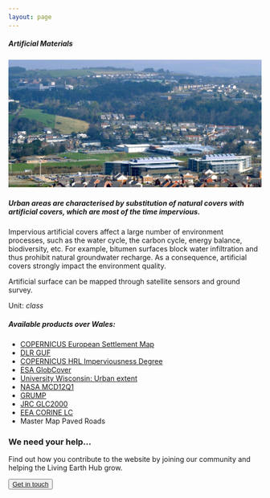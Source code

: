 ```yaml
---
layout: page
---
```


<!-- Content-section-start -->
<div class="container">
    <div class="row">
        <div class="col-12 mt-60">
            <h5 class="common-title">Artificial Materials</h5>
        </div>
        <div class="col-xs-12 col-sm-12 col-ms-9 col-lg-9 col-xl-9 col-xxl-9">
            <div class="common-image pb-5">
                <img src="/assets/img/wales/big/artificial-materials.jpg" class="img-fluid" alt="Artificial Materials">
            </div>
            <div>
                <h5 class="font-weight-bold">Urban areas are characterised by substitution of natural covers with artificial covers, which are most of the time impervious.</h5>
                <div class="pt-4">
                    <p>Impervious artificial covers affect a large number of environment processes, such as the water cycle, the carbon cycle, energy balance, biodiversity, etc. For example, bitumen surfaces block water infiltration and thus prohibit natural groundwater recharge. As a consequence, artificial covers strongly impact the environment quality.</p>
                    <p>Artificial surface can be mapped through satellite sensors and ground survey.</p>
                    <p>Unit: <i>class</i></p>
                </div>
                <div class="py-5">
                    <h5 class="font-weight-bold mb-4">Available products over Wales:</h5>
                    <ul class="list-title">
                        <li class="list-item"><a href="https://land.copernicus.eu/pan-european/GHSL/european-settlement-map/esm-2012-release-2017-urban-green?tab=metadata" target="_blank">COPERNICUS&nbsp;European Settlement Map</a></li>
                        <li class="list-item"><a href="https://www.dlr.de/eoc/en/desktopdefault.aspx/tabid-9628/16557_read-40454/" target="_blank">DLR&nbsp;GUF</a></li>
                        <li class="list-item"><a href="https://land.copernicus.eu/pan-european/high-resolution-layers/imperviousness/status-maps/view" target="_blank">COPERNICUS&nbsp;HRL Imperviousness Degree</a></li>
                        <li class="list-item"><a href="http://due.esrin.esa.int/page_globcover.php" target="_blank">ESA&nbsp;GlobCover</a></li>
                        <li class="list-item"><a href="https://nelson.wisc.edu/sage/data-and-models/schneider.php" target="_blank">University Wisconsin: Urban extent</a></li>
                        <li class="list-item"><a href="https://e4ftl01.cr.usgs.gov/MOTA/MCD12Q1.006/" target="_blank">NASA MCD12Q1</a></li>
                        <li class="list-item"><a href="http://sedac.ciesin.columbia.edu/data/set/grump-v1-urban-ext-polygons-rev01" target="_blank">GRUMP</a></li>
                        <li class="list-item"><a href="http://forobs.jrc.ec.europa.eu/products/glc2000/products.php">JRC&nbsp;GLC2000</a></li>
                        <li class="list-item"><a href="https://land.copernicus.eu/pan-european/corine-land-cover">EEA&nbsp;CORINE LC</a></li>
                        <li class="list-item">Master Map Paved Roads</li>
                    </ul>
                </div>
            </div>
        </div>
    </div>
</div>
<!-- Content-section-end -->

<!-- get-in-section-Start -->
<div class="container mb-100">
    <div class="get-in-section-main">
        <div class="get-in-section-dsc">
            <h3>We need your help&hellip;</h3>
            <p>Find out how you contribute to the website by joining our community and helping the Living Earth Hub grow.</p>
        </div>
        <button type="button"><a href="/contact/">Get in touch</a></button>
    </div>
</div>
<!-- get-in-section-End -->